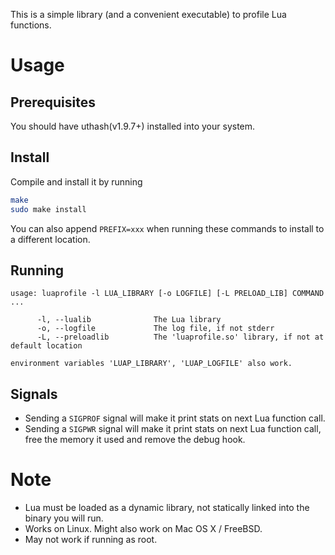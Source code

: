 This is a simple library (and a convenient executable) to profile Lua functions.

Usage
=====
Prerequisites
-------
You should have uthash(v1.9.7+) installed into your system.

Install
-------
Compile and install it by running
```sh
make
sudo make install
```

You can also append `PREFIX=xxx` when running these commands to install to a different location.

Running
-------
```
usage: luaprofile -l LUA_LIBRARY [-o LOGFILE] [-L PRELOAD_LIB] COMMAND ...

      -l, --lualib              The Lua library
      -o, --logfile             The log file, if not stderr
      -L, --preloadlib          The 'luaprofile.so' library, if not at default location

environment variables 'LUAP_LIBRARY', 'LUAP_LOGFILE' also work.
```

Signals
-------
* Sending a `SIGPROF` signal will make it print stats on next Lua function call.
* Sending a `SIGPWR` signal will make it print stats on next Lua function call, free the memory it used and remove the debug hook.

Note
====
* Lua must be loaded as a dynamic library, not statically linked into the binary you will run.
* Works on Linux. Might also work on Mac OS X / FreeBSD.
* May not work if running as root.
